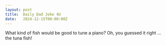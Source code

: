 ```yaml
---
layout: post
title:  Daily Dad Joke 4U
date:   2024-12-15T00:00:00Z
---
```

What kind of fish would be good to tune a piano? Oh, you guessed it right ... the tuna fish!
